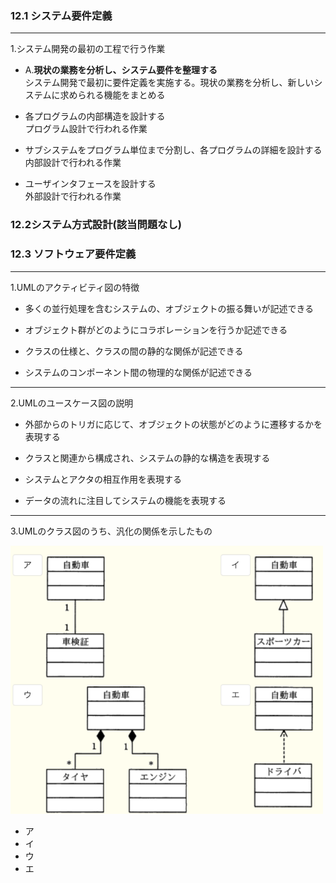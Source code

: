 ### 12.1 システム要件定義

---
1.システム開発の最初の工程で行う作業

- A.**現状の業務を分析し、システム要件を整理する**  
システム開発で最初に要件定義を実施する。現状の業務を分析し、新しいシステムに求められる機能をまとめる

- 各プログラムの内部構造を設計する  
プログラム設計で行われる作業

- サブシステムをプログラム単位まで分割し、各プログラムの詳細を設計する  
内部設計で行われる作業

- ユーザインタフェースを設計する  
外部設計で行われる作業

### 12.2システム方式設計(該当問題なし)

### 12.3 ソフトウェア要件定義

---
1.UMLのアクティビティ図の特徴

- 多くの並行処理を含むシステムの、オブジェクトの振る舞いが記述できる  

- オブジェクト群がどのようにコラボレーションを行うか記述できる  

- クラスの仕様と、クラスの間の静的な関係が記述できる  

- システムのコンポーネント間の物理的な関係が記述できる  


---
2.UMLのユースケース図の説明

- 外部からのトリガに応じて、オブジェクトの状態がどのように遷移するかを表現する  

- クラスと関連から構成され、システムの静的な構造を表現する  

- システムとアクタの相互作用を表現する  

- データの流れに注目してシステムの機能を表現する  


---
3.UMLのクラス図のうち、汎化の関係を示したもの

<img width="500" alt="" src="./images/クラス図.png">

- ア  
- イ  
- ウ  
- エ  
